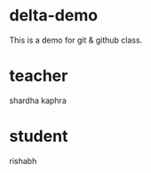 # delta-demo
This is a demo for git &amp; github class.
# teacher 
shardha kaphra
# student 
rishabh